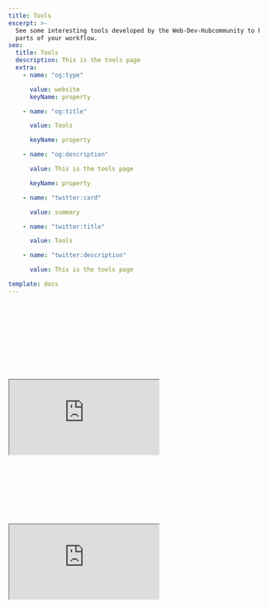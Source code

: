 ```yaml
---
title: Tools
excerpt: >-
  See some interesting tools developed by the Web-Dev-Hubcommunity to help automate
  parts of your workflow.
seo:
  title: Tools
  description: This is the tools page
  extra:
    - name: "og:type"

      value: website
      keyName: property

    - name: "og:title"

      value: Tools

      keyName: property

    - name: "og:description"

      value: This is the tools page

      keyName: property

    - name: "twitter:card"

      value: summary

    - name: "twitter:title"

      value: Tools

    - name: "twitter:description"

      value: This is the tools page

template: docs
---
```


<br>
<br>
<br>
<br>

<br>

<br>

<br>

<br>

<br>

<iframe src="https://onedrive.live.com/embed?cid=D21009FDD967A241&resid=D21009FDD967A241%21538729&authkey=AHSDSyoYqzg2K2E">
</iframe>
<br>

<br>

<br>

<br>

<br>

<br>

<br>

<br>

<br>

<iframe src="https://lambda-resources.netlify.app/"></iframe>
